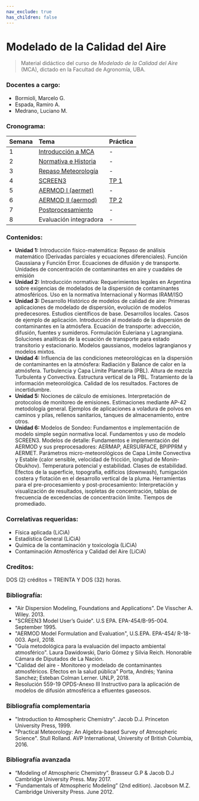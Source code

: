 ```yaml
---
nav_exclude: true
has_children: false
---
```

# Modelado de la Calidad del Aire

> Material didáctico del curso de *Modelado de la Calidad del Aire* (MCA), dictado en la Facultad de Agronomía, UBA.

### Docentes a cargo:
+ Bormioli, Marcelo G.
+ Espada, Ramiro A.
+ Medrano, Luciano M.

### Cronograma:

| Semana | Tema                             |    Práctica    |
|:-------|:---------------------------------|:---------------|
|1 | [Introducción a MCA    ](./cla/c1.md)  |      -         |
|2 | [Normativa e Historia  ](./cla/c2.md)  |      -         |
|3 | [Repaso Meteorología   ](./cla/c3.md)  |      -         |
|4 | [SCREEN3               ](./cla/c4.md)  |[TP 1](./tps/tp1.md) |
|5 | [AERMOD I  (aermet)    ](./cla/c5.md)  |      -         |
|6 | [AERMOD II (aermod)    ](./cla/c6.md)  |[TP 2](./tps/tp2.md) |
|7 | [Postprocesamiento     ](./cla/c7.md)  |      -         |
|8 | Evaluación integradora                 |      -         |

### Contenidos:
- **Unidad 1:** Introducción físico-matemática: Repaso de análisis matemático (Derivadas parciales y ecuaciones diferenciales). Función Gaussiana y Función Error. Ecuaciones de difusión y de transporte. Unidades de concentración de contaminantes en aire y cuadales de emisión
- **Unidad 2:** Introducción normativa: Requerimientos legales en Argentina sobre exigencias de modelados de la dispersión de contaminantes atmosféricos. Uso en la normativa Internacional y Normas IRAM/ISO
- **Unidad 3:** Desarrollo Histórico de modelos de calidad de aire: Primeras aplicaciones de modelado de dispersión, evolución de modelos predecesores. Estudios científicos de base. Desarrollos locales. Casos de ejemplo de aplicación. Introducción al modelado de la dispersión de contaminantes en la atmósfera. Ecuación de transporte: advección, difusión, fuentes y sumideros. Formulación Euleriana y Lagrangiana. Soluciones analíticas de la ecuación de transporte para estado transitorio y estacionario. Modelos gaussianos, modelos lagrangianos y modelos mixtos.
- **Unidad 4:** Influencia de las condiciones meteorológicas en la dispersión de contaminantes en la atmósfera: Radiación y Balance de calor en la atmósfera. Turbulencia y Capa Límite Planetaria (PBL). Altura de mezcla Turbulenta y Convectiva. Estructura vertical de la PBL. Tratamiento de la información meteorológica. Calidad de los resultados. Factores de incertidumbre. 
- **Unidad 5:** Nociones de cálculo de emisiones. Interpretación de protocolos de monitoreo de emisiones. Estimaciones mediante AP-42 metodología general. Ejemplos de aplicaciones a voladura de polvos en caminos y pilas, rellenos sanitarios, tanques de almacenamiento, entre otros. 
- **Unidad 6:** Modelos de Sondeo: Fundamentos e implementación de modelo simple según normativa local. Fundamentos y uso de modelo SCREEN3. Modelos de detalle: Fundamentos e implementación del AERMOD y sus preprocesadores: AERMAP, AERSURFACE, BPIPPRM y AERMET. Parámetros micro-meteorológicos de Capa Límite Convectiva y Estable (calor sensible, velocidad de fricción, longitud de Monin-Obukhov). Temperatura potencial y estabilidad. Clases de estabilidad. Efectos de la superficie, topografía, edificios (downwash), fumigación costera y flotación en el desarrollo vertical de la pluma. Herramientas para el pre-procesamiento y post-procesamiento:
Interpretación y visualización de resultados, isopletas de concentración, tablas de frecuencia de excedencias de concentración límite. Tiempos de promediado. 

### Correlativas requeridas: 
+ Física aplicada (LiCiA)
+ Estadística General (LiCiA)
+ Química de la contaminación y toxicología (LiCiA)
+ Contaminación Atmosférica y Calidad del Aire (LiCiA)

### Creditos: 
DOS (2) créditos = TREINTA Y DOS (32) horas.

### Bibliografía:

- "Air Dispersion Modeling, Foundations and Applications". De Visscher A. Wiley. 2013.
- "SCREEN3 Model User’s Guide". U.S EPA. EPA-454/B-95-004. September 1995.
- "AERMOD Model Formulation and Evaluation", U.S.EPA. EPA-454/ R-18-003. April, 2018.
- "Guía metodológica para la evaluación del impacto ambiental atmosférico". Laura Dawidowski, Darío Gómez y Silvia Reich. Honorable Cámara de Diputados de La Nación.
- "Calidad del aire - Monitoreo y modelado de contaminantes atmosféricos. Efectos en la salud pública" Porta, Andrés; Yanina Sanchez; Esteban Colman Lerner. UNLP, 2018.
- Resolución 559-19 OPDS-Anexo III Instructivo para la aplicación de modelos de difusión atmosférica a efluentes gaseosos. 

### Bibliografía complementaria
- "Introduction to Atmospheric Chemistry". Jacob D.J. Princeton University Press, 1999.
- "Practical Meteorology: An Algebra-based Survey of Atmospheric Science". Stull Rolland. AVP International, University of British Columbia, 2016.

### Bibliografía avanzada
- “Modeling of Atmospheric Chemistry”. Brasseur G.P & Jacob D.J Cambridge University Press. May 2017.
- “Fundamentals of Atmospheric Modeling” (2nd edition). Jacobson M.Z. Cambridge University Press. June 2012.
